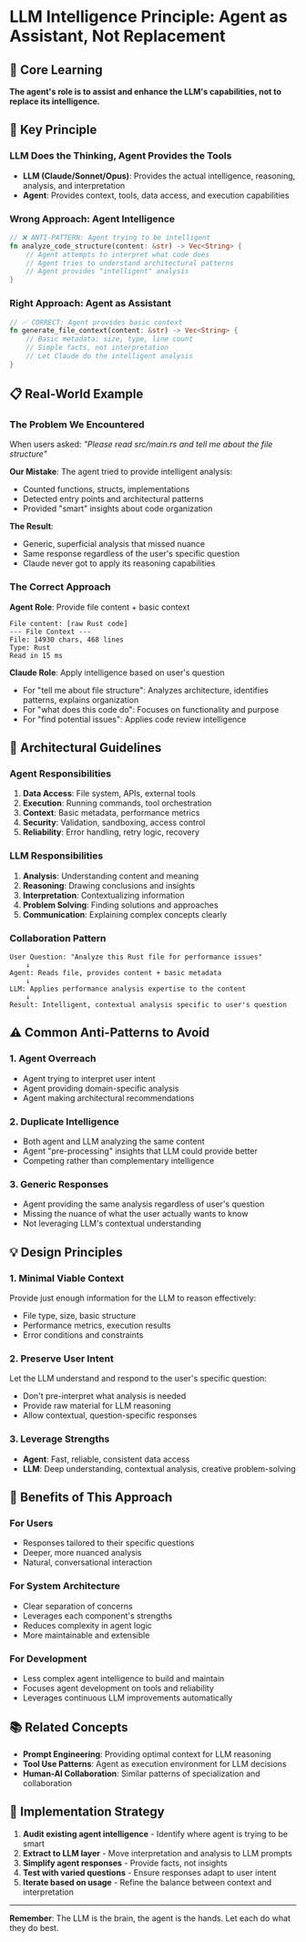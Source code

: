 # LLM Intelligence Principle: Agent as Assistant, Not Replacement

## 🎯 **Core Learning**

**The agent's role is to assist and enhance the LLM's capabilities, not to replace its intelligence.**

## 🧠 **Key Principle**

### **LLM Does the Thinking, Agent Provides the Tools**

- **LLM (Claude/Sonnet/Opus)**: Provides the actual intelligence, reasoning, analysis, and interpretation
- **Agent**: Provides context, tools, data access, and execution capabilities

### **Wrong Approach: Agent Intelligence**
```rust
// ❌ ANTI-PATTERN: Agent trying to be intelligent
fn analyze_code_structure(content: &str) -> Vec<String> {
    // Agent attempts to interpret what code does
    // Agent tries to understand architectural patterns
    // Agent provides "intelligent" analysis
}
```

### **Right Approach: Agent as Assistant**
```rust
// ✅ CORRECT: Agent provides basic context
fn generate_file_context(content: &str) -> Vec<String> {
    // Basic metadata: size, type, line count
    // Simple facts, not interpretation
    // Let Claude do the intelligent analysis
}
```

## 📋 **Real-World Example**

### **The Problem We Encountered**

When users asked: *"Please read src/main.rs and tell me about the file structure"*

**Our Mistake**: The agent tried to provide intelligent analysis:
- Counted functions, structs, implementations
- Detected entry points and architectural patterns
- Provided "smart" insights about code organization

**The Result**: 
- Generic, superficial analysis that missed nuance
- Same response regardless of the user's specific question
- Claude never got to apply its reasoning capabilities

### **The Correct Approach**

**Agent Role**: Provide file content + basic context
```
File content: [raw Rust code]
--- File Context ---
File: 14930 chars, 468 lines
Type: Rust
Read in 15 ms
```

**Claude Role**: Apply intelligence based on user's question
- For "tell me about file structure": Analyzes architecture, identifies patterns, explains organization
- For "what does this code do": Focuses on functionality and purpose
- For "find potential issues": Applies code review intelligence

## 🎯 **Architectural Guidelines**

### **Agent Responsibilities**
1. **Data Access**: File system, APIs, external tools
2. **Execution**: Running commands, tool orchestration
3. **Context**: Basic metadata, performance metrics
4. **Security**: Validation, sandboxing, access control
5. **Reliability**: Error handling, retry logic, recovery

### **LLM Responsibilities**
1. **Analysis**: Understanding content and meaning
2. **Reasoning**: Drawing conclusions and insights
3. **Interpretation**: Contextualizing information
4. **Problem Solving**: Finding solutions and approaches
5. **Communication**: Explaining complex concepts clearly

### **Collaboration Pattern**
```
User Question: "Analyze this Rust file for performance issues"
    ↓
Agent: Reads file, provides content + basic metadata
    ↓  
LLM: Applies performance analysis expertise to the content
    ↓
Result: Intelligent, contextual analysis specific to user's question
```

## ⚠️ **Common Anti-Patterns to Avoid**

### **1. Agent Overreach**
- Agent trying to interpret user intent
- Agent providing domain-specific analysis
- Agent making architectural recommendations

### **2. Duplicate Intelligence**
- Both agent and LLM analyzing the same content
- Agent "pre-processing" insights that LLM could provide better
- Competing rather than complementary intelligence

### **3. Generic Responses**
- Agent providing the same analysis regardless of user's question
- Missing the nuance of what the user actually wants to know
- Not leveraging LLM's contextual understanding

## 💡 **Design Principles**

### **1. Minimal Viable Context**
Provide just enough information for the LLM to reason effectively:
- File type, size, basic structure
- Performance metrics, execution results
- Error conditions and constraints

### **2. Preserve User Intent**
Let the LLM understand and respond to the user's specific question:
- Don't pre-interpret what analysis is needed
- Provide raw material for LLM reasoning
- Allow contextual, question-specific responses

### **3. Leverage Strengths**
- **Agent**: Fast, reliable, consistent data access
- **LLM**: Deep understanding, contextual analysis, creative problem-solving

## 🚀 **Benefits of This Approach**

### **For Users**
- Responses tailored to their specific questions
- Deeper, more nuanced analysis
- Natural, conversational interaction

### **For System Architecture**
- Clear separation of concerns
- Leverages each component's strengths
- Reduces complexity in agent logic
- More maintainable and extensible

### **For Development**
- Less complex agent intelligence to build and maintain
- Focuses agent development on tools and reliability
- Leverages continuous LLM improvements automatically

## 📚 **Related Concepts**

- **Prompt Engineering**: Providing optimal context for LLM reasoning
- **Tool Use Patterns**: Agent as execution environment for LLM decisions
- **Human-AI Collaboration**: Similar patterns of specialization and collaboration

## 🔄 **Implementation Strategy**

1. **Audit existing agent intelligence** - Identify where agent is trying to be smart
2. **Extract to LLM layer** - Move interpretation and analysis to LLM prompts
3. **Simplify agent responses** - Provide facts, not insights
4. **Test with varied questions** - Ensure responses adapt to user intent
5. **Iterate based on usage** - Refine the balance between context and interpretation

---

**Remember**: The LLM is the brain, the agent is the hands. Let each do what they do best.